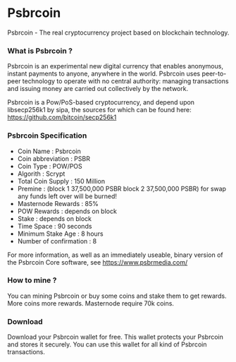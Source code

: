 # Psbrcoin
Psbrcoin - The real cryptocurrency project based on blockchain technology.

<h3>What is Psbrcoin ?</h3>
Psbrcoin is an experimental new digital currency that enables anonymous, instant payments to anyone, anywhere in the world. Psbrcoin uses peer-to-peer technology to operate with no central authority: managing transactions and issuing money are carried out collectively by the network. 

Psbrcoin is a Pow/PoS-based cryptocurrency, and depend upon libsecp256k1 by sipa, the sources for which can be found here: https://github.com/bitcoin/secp256k1

<h3>Psbrcoin Specification</h3>
<ul>
  <li>Coin Name : Psbrcoin</li>
  <li>Coin abbreviation : PSBR</li>
  <li>Coin Type : POW/POS</li>
  <li>Algorith : Scrypt</li>
  <li>Total Coin Supply : 150 Million</li>
  <li>Premine : (block 1 37,500,000 PSBR block 2 37,500,000 PSBR) for swap any funds left over will be burned! </li>
  <li>Masternode Rewards : 85%</li>
  <li>POW Rewards : depends on block</li>
  <li>Stake : depends on block</li>
  <li>Time Space : 90 seconds</li>
  <li>Minimum Stake Age : 8 hours</li>
  <li>Number of confirmation : 8</li>
</ul>

For more information, as well as an immediately useable, binary version of the Psbrcoin Core software, see https://www.psbrmedia.com/

<h3>How to mine ?</h3>

You can mining Psbrcoin or buy some coins and stake them to get rewards. More coins more rewards. Masternode require 70k coins. 

<h3>Download</h3>

Download your Psbrcoin wallet for free. This wallet protects your Psbrcoin and stores it securely. You can use this wallet for all kind of Psbrcoin transactions.



